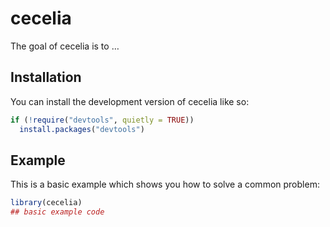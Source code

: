 
<!-- README.md is generated from README.Rmd. Please edit that file -->

# cecelia

<!-- badges: start -->
<!-- badges: end -->

The goal of cecelia is to …

## Installation

You can install the development version of cecelia like so:

``` r
if (!require("devtools", quietly = TRUE))
  install.packages("devtools")
```

## Example

This is a basic example which shows you how to solve a common problem:

``` r
library(cecelia)
## basic example code
```
